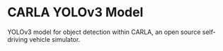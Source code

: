 # CARLA YOLOv3 Model
YOLOv3 model for object detection within CARLA, an open source self-driving vehicle simulator.
